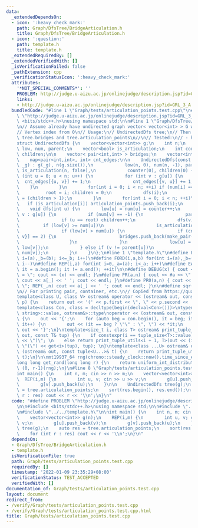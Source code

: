 ```yaml
---
data:
  _extendedDependsOn:
  - icon: ':heavy_check_mark:'
    path: Graph/DfsTree/BridgeArticulation.h
    title: Graph/DfsTree/BridgeArticulation.h
  - icon: ':question:'
    path: template.h
    title: template.h
  _extendedRequiredBy: []
  _extendedVerifiedWith: []
  _isVerificationFailed: false
  _pathExtension: cpp
  _verificationStatusIcon: ':heavy_check_mark:'
  attributes:
    '*NOT_SPECIAL_COMMENTS*': ''
    PROBLEM: http://judge.u-aizu.ac.jp/onlinejudge/description.jsp?id=GRL_3_A
    links:
    - http://judge.u-aizu.ac.jp/onlinejudge/description.jsp?id=GRL_3_A
  bundledCode: "#line 1 \"Graph/tests/articulation_points.test.cpp\"\n#define PROBLEM\
    \ \"http://judge.u-aizu.ac.jp/onlinejudge/description.jsp?id=GRL_3_A\"\n\n#include\
    \ <bits/stdc++.h>\nusing namespace std;\n\n#line 1 \"Graph/DfsTree/BridgeArticulation.h\"\
    \n// Assume already have undirected graph vector< vector<int> > G with V vertices\n\
    // Vertex index from 0\n// Usage:\n// UndirectedDfs tree;\n// Then you can use\
    \ tree.bridges and tree.articulation_points\n//\n// Tested:\n// - https://judge.yosupo.jp/problem/two_edge_connected_components\n\
    struct UndirectedDfs {\n    vector<vector<int>> g;\n    int n;\n    vector<int>\
    \ low, num, parent;\n    vector<bool> is_articulation;\n    int counter, root,\
    \ children;\n\n    vector< pair<int,int> > bridges;\n    vector<int> articulation_points;\n\
    \    map<pair<int,int>, int> cnt_edges;\n\n    UndirectedDfs(const vector<vector<int>>&\
    \ _g) : g(_g), n(g.size()),\n            low(n, 0), num(n, -1), parent(n, 0),\
    \ is_articulation(n, false),\n            counter(0), children(0) {\n        for\
    \ (int u = 0; u < n; u++) {\n            for (int v : g[u]) {\n              \
    \  cnt_edges[{u, v}] += 1;\n                cnt_edges[{v, u}] += 1;\n        \
    \    }\n        }\n        for(int i = 0; i < n; ++i) if (num[i] == -1) {\n  \
    \          root = i; children = 0;\n            dfs(i);\n            is_articulation[root]\
    \ = (children > 1);\n        }\n        for(int i = 0; i < n; ++i)\n         \
    \   if (is_articulation[i]) articulation_points.push_back(i);\n    }\nprivate:\n\
    \    void dfs(int u) {\n        low[u] = num[u] = counter++;\n        for (int\
    \ v : g[u]) {\n            if (num[v] == -1) {\n                parent[v] = u;\n\
    \                if (u == root) children++;\n                dfs(v);\n       \
    \         if (low[v] >= num[u])\n                    is_articulation[u] = true;\n\
    \                if (low[v] > num[u]) {\n                    if (cnt_edges[{u,\
    \ v}] == 2) {\n                        bridges.push_back(make_pair(u, v));\n \
    \                   }\n                }\n                low[u] = min(low[u],\
    \ low[v]);\n            } else if (v != parent[u])\n                low[u] = min(low[u],\
    \ num[v]);\n        }\n    }\n};\n#line 1 \"template.h\"\n#define FOR(i,a,b) for(int\
    \ i=(a),_b=(b); i<=_b; i++)\n#define FORD(i,a,b) for(int i=(a),_b=(b); i>=_b;\
    \ i--)\n#define REP(i,a) for(int i=0,_a=(a); i<_a; i++)\n#define EACH(it,a) for(__typeof(a.begin())\
    \ it = a.begin(); it != a.end(); ++it)\n\n#define DEBUG(x) { cout << #x << \"\
    \ = \"; cout << (x) << endl; }\n#define PR(a,n) { cout << #a << \" = \"; FOR(_,1,n)\
    \ cout << a[_] << ' '; cout << endl; }\n#define PR0(a,n) { cout << #a << \" =\
    \ \"; REP(_,n) cout << a[_] << ' '; cout << endl; }\n\n#define sqr(x) ((x) * (x))\n\
    \n// For printing pair, container, etc.\n// Copied from https://quangloc99.github.io/2021/07/30/my-CP-debugging-template.html\n\
    template<class U, class V> ostream& operator << (ostream& out, const pair<U, V>&\
    \ p) {\n    return out << '(' << p.first << \", \" << p.second << ')';\n}\n\n\
    template<class Con, class = decltype(begin(declval<Con>()))>\ntypename enable_if<!is_same<Con,\
    \ string>::value, ostream&>::type\noperator << (ostream& out, const Con& con)\
    \ {\n    out << '{';\n    for (auto beg = con.begin(), it = beg; it != con.end();\
    \ it++) {\n        out << (it == beg ? \"\" : \", \") << *it;\n    }\n    return\
    \ out << '}';\n}\ntemplate<size_t i, class T> ostream& print_tuple_utils(ostream&\
    \ out, const T& tup) {\n    if constexpr(i == tuple_size<T>::value) return out\
    \ << \")\"; \n    else return print_tuple_utils<i + 1, T>(out << (i ? \", \" :\
    \ \"(\") << get<i>(tup), tup); \n}\ntemplate<class ...U> ostream& operator <<\
    \ (ostream& out, const tuple<U...>& t) {\n    return print_tuple_utils<0, tuple<U...>>(out,\
    \ t);\n}\n\nmt19937_64 rng(chrono::steady_clock::now().time_since_epoch().count());\n\
    long long get_rand(long long r) {\n    return uniform_int_distribution<long long>\
    \ (0, r-1)(rng);\n}\n#line 8 \"Graph/tests/articulation_points.test.cpp\"\n\n\
    int main() {\n    int n, m; cin >> n >> m;\n    vector<vector<int>> g(n);\n  \
    \  REP(i,m) {\n        int u, v; cin >> u >> v;\n        g[u].push_back(v);\n\
    \        g[v].push_back(u);\n    }\n\n    UndirectedDfs tree(g);\n    auto res\
    \ = tree.articulation_points;\n    sort(res.begin(), res.end());\n    for (int\
    \ r : res) cout << r << '\\n';\n}\n"
  code: "#define PROBLEM \"http://judge.u-aizu.ac.jp/onlinejudge/description.jsp?id=GRL_3_A\"\
    \n\n#include <bits/stdc++.h>\nusing namespace std;\n\n#include \"../DfsTree/BridgeArticulation.h\"\
    \n#include \"../../template.h\"\n\nint main() {\n    int n, m; cin >> n >> m;\n\
    \    vector<vector<int>> g(n);\n    REP(i,m) {\n        int u, v; cin >> u >>\
    \ v;\n        g[u].push_back(v);\n        g[v].push_back(u);\n    }\n\n    UndirectedDfs\
    \ tree(g);\n    auto res = tree.articulation_points;\n    sort(res.begin(), res.end());\n\
    \    for (int r : res) cout << r << '\\n';\n}\n"
  dependsOn:
  - Graph/DfsTree/BridgeArticulation.h
  - template.h
  isVerificationFile: true
  path: Graph/tests/articulation_points.test.cpp
  requiredBy: []
  timestamp: '2022-01-09 23:35:29+08:00'
  verificationStatus: TEST_ACCEPTED
  verifiedWith: []
documentation_of: Graph/tests/articulation_points.test.cpp
layout: document
redirect_from:
- /verify/Graph/tests/articulation_points.test.cpp
- /verify/Graph/tests/articulation_points.test.cpp.html
title: Graph/tests/articulation_points.test.cpp
---
```

